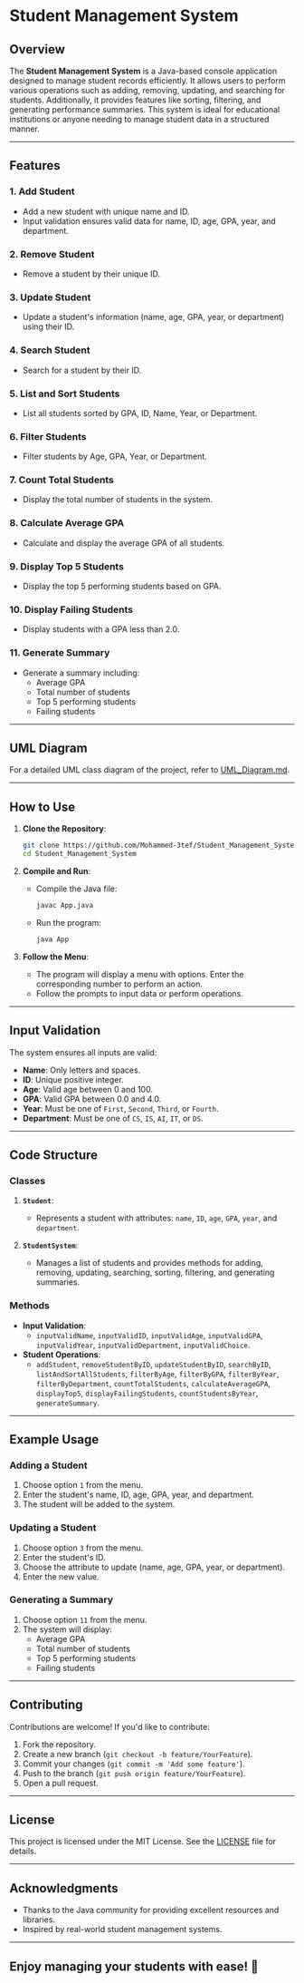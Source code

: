 # Student Management System

## Overview

The **Student Management System** is a Java-based console application designed to manage student records efficiently. It allows users to perform various operations such as adding, removing, updating, and searching for students. Additionally, it provides features like sorting, filtering, and generating performance summaries. This system is ideal for educational institutions or anyone needing to manage student data in a structured manner.

---

## Features

### 1. **Add Student**
- Add a new student with unique name and ID.
- Input validation ensures valid data for name, ID, age, GPA, year, and department.

### 2. **Remove Student**
- Remove a student by their unique ID.

### 3. **Update Student**
- Update a student's information (name, age, GPA, year, or department) using their ID.

### 4. **Search Student**
- Search for a student by their ID.

### 5. **List and Sort Students**
- List all students sorted by GPA, ID, Name, Year, or Department.

### 6. **Filter Students**
- Filter students by Age, GPA, Year, or Department.

### 7. **Count Total Students**
- Display the total number of students in the system.

### 8. **Calculate Average GPA**
- Calculate and display the average GPA of all students.

### 9. **Display Top 5 Students**
- Display the top 5 performing students based on GPA.

### 10. **Display Failing Students**
- Display students with a GPA less than 2.0.

### 11. **Generate Summary**
- Generate a summary including:
    - Average GPA
    - Total number of students
    - Top 5 performing students
    - Failing students

---

## UML Diagram

For a detailed UML class diagram of the project, refer to [UML_Diagram.md](https://github.com/Mohammed-3tef/Student_Management_System/blob/main/UML%20Diagram.md).

---

## How to Use

1. **Clone the Repository**:
   ```bash
   git clone https://github.com/Mohammed-3tef/Student_Management_System.git
   cd Student_Management_System
   ```

2. **Compile and Run**:
    - Compile the Java file:
      ```bash
      javac App.java
      ```
    - Run the program:
      ```bash
      java App
      ```

3. **Follow the Menu**:
    - The program will display a menu with options. Enter the corresponding number to perform an action.
    - Follow the prompts to input data or perform operations.

---

## Input Validation

The system ensures all inputs are valid:
- **Name**: Only letters and spaces.
- **ID**: Unique positive integer.
- **Age**: Valid age between 0 and 100.
- **GPA**: Valid GPA between 0.0 and 4.0.
- **Year**: Must be one of `First`, `Second`, `Third`, or `Fourth`.
- **Department**: Must be one of `CS`, `IS`, `AI`, `IT`, or `DS`.

---

## Code Structure

### Classes
1. **`Student`**:
    - Represents a student with attributes: `name`, `ID`, `age`, `GPA`, `year`, and `department`.

2. **`StudentSystem`**:
    - Manages a list of students and provides methods for adding, removing, updating, searching, sorting, filtering, and generating summaries.

### Methods
- **Input Validation**:
    - `inputValidName`, `inputValidID`, `inputValidAge`, `inputValidGPA`, `inputValidYear`, `inputValidDepartment`, `inputValidChoice`.
- **Student Operations**:
    - `addStudent`, `removeStudentByID`, `updateStudentByID`, `searchByID`, `listAndSortAllStudents`, `filterByAge`, `filterByGPA`, `filterByYear`, `filterByDepartment`, `countTotalStudents`, `calculateAverageGPA`, `displayTop5`, `displayFailingStudents`, `countStudentsByYear`, `generateSummary`.

---

## Example Usage

### Adding a Student
1. Choose option `1` from the menu.
2. Enter the student's name, ID, age, GPA, year, and department.
3. The student will be added to the system.

### Updating a Student
1. Choose option `3` from the menu.
2. Enter the student's ID.
3. Choose the attribute to update (name, age, GPA, year, or department).
4. Enter the new value.

### Generating a Summary
1. Choose option `11` from the menu.
2. The system will display:
    - Average GPA
    - Total number of students
    - Top 5 performing students
    - Failing students

---

## Contributing

Contributions are welcome! If you'd like to contribute:
1. Fork the repository.
2. Create a new branch (`git checkout -b feature/YourFeature`).
3. Commit your changes (`git commit -m 'Add some feature'`).
4. Push to the branch (`git push origin feature/YourFeature`).
5. Open a pull request.

---

## License

This project is licensed under the MIT License. See the [LICENSE](https://github.com/Mohammed-3tef/Student_Management_System/blob/main/LICENSE) file for details.

---

## Acknowledgments

- Thanks to the Java community for providing excellent resources and libraries.
- Inspired by real-world student management systems.

---

## Enjoy managing your students with ease! 🚀